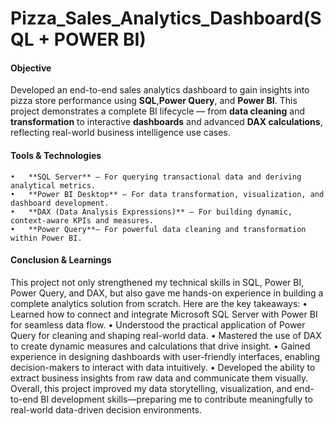 # Pizza_Sales_Analytics_Dashboard(SQL + POWER BI)

#### Objective
Developed an end-to-end sales analytics dashboard to gain insights into pizza store performance using **SQL**,**Power Query**, and **Power BI**. This project demonstrates a complete BI lifecycle — from **data cleaning** and **transformation** to interactive **dashboards** and advanced **DAX calculations**, reflecting real-world business intelligence use cases.

#### Tools & Technologies
    •	**SQL Server** – For querying transactional data and deriving analytical metrics.
    •	**Power BI Desktop** – For data transformation, visualization, and dashboard development.
    •	**DAX (Data Analysis Expressions)** – For building dynamic, context-aware KPIs and measures.
    •	**Power Query**– For powerful data cleaning and transformation within Power BI.

#### Conclusion & Learnings
This project not only strengthened my technical skills in SQL, Power BI, Power Query, and DAX, but also gave me hands-on experience in building a complete analytics solution from scratch. Here are the key takeaways:
    •	Learned how to connect and integrate Microsoft SQL Server with Power BI for seamless data flow.
    •	Understood the practical application of Power Query for cleaning and shaping real-world data.
    •	Mastered the use of DAX to create dynamic measures and calculations that drive insight.
    •	Gained experience in designing dashboards with user-friendly interfaces, enabling decision-makers to interact with data intuitively.
    •	Developed the ability to extract business insights from raw data and communicate them visually.
Overall, this project improved my data storytelling, visualization, and end-to-end BI development skills—preparing me to contribute meaningfully to real-world data-driven decision environments.


